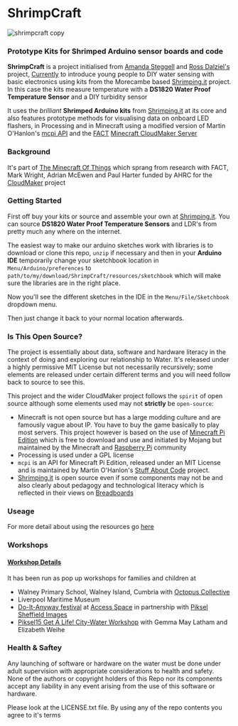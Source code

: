 # ShrimpCraft

![shrimpcraft copy](https://cloud.githubusercontent.com/assets/128456/7733192/9103e4a8-ff25-11e4-93b1-a7c8c4e9ce5c.jpg)

### Prototype Kits for Shrimped Arduino sensor boards and code

**ShrimpCraft** is a project initialised from [Amanda Steggell](http://www.testingtesting.org/) and [Ross Dalziel's](http://cheapjack.org.uk) project, [Currently](http:/currently.no) to introduce young people to DIY water sensing with basic electronics using kits from the Morecambe based [Shrimping.it](http://start.shrimping.it) project. In this case the kits measure temperature with a **DS1820 Water Proof Temperature Sensor** and a DIY turbidity sensor

It uses the *brilliant* **Shrimped Arduino kits** from [Shrimping.it](http://start.shrimping.it) at its core and also features prototype methods for visualising data on onboard LED flashers, in Processing and in Minecraft using a modified version of Martin O'Hanlon's [mcpi API](https://github.com/martinohanlon/mcpi) and the [FACT](http://fact.co.uk) [Minecraft CloudMaker Server](http://mc.fact.co.uk:8123/)

### Background

It's part of [The Minecraft Of Things](http://minecraftofthings.tumblr.com) which sprang from research with FACT, Mark Wright, Adrian McEwen and Paul Harter funded by AHRC for the [CloudMaker](http://www.fact.co.uk/projects/cloudmaker-making-minecraft-real.aspx) project

### Getting Started

First off buy your kits or source and assemble your own at [Shrimping.it](http://start.shrimping.it). You can source **DS1820 Water Proof Temperature Sensors** and LDR's from pretty much any where on the internet.

The easiest way to make our arduino sketches work with libraries is to download or clone this repo, `unzip` if necessary and then in your **Arduino IDE** temporarily change your sketchbook location in `Menu/Arduino/preferences` to `path/to/my/download/ShrimpCraft/resources/sketchbook` which will make sure the libraries are in the right place.

Now you'll see the different sketches in the IDE in the `Menu/File/Sketchbook` dropdown menu.

Then just change it back to your normal location afterwards.

### Is This Open Source?

The project is essentially about data, software and hardware literacy in the context of doing and exploring our relationship to Water. It's released under a highly permissive MIT License but not necessarily recursively; some elements are released under certain different terms and you will need follow back to source to see this.

This project and the wider CloudMaker project follows the `spirit` of open source although some elements used may not **strictly** be `open-source`: 

 * Minecraft is not open source but has a large modding culture and are famously vague about IP. You have to buy the game basically to play most servers. This project however is based on the use of [Minecraft Pi Edition](http://pi.minecraft.net/?page_id=14) which is free to download and use and initiated by Mojang but maintained by the Minecraft and [Raspberry Pi](http://elinux.org/RPi_Hub) community
 * Processing is used under a GPL license
 * `mcpi` is an API for Minecraft Pi Edition, released under an MIT License and is maintained by Martin O'Hanlon's [Stuff About Code](http://www.stuffaboutcode.com/p/minecraft.html) project.
 * [Shrimping.it](http://shrimping.it/blog/) is open source even if some components may not be and also clearly about pedagogy and technological literacy which is reflected in their views on [Breadboards](http://shrimping.it/blog/why-no-pcbs/) 

### Useage

For more detail about using the resources go [here](https://github.com/cheapjack/ShrimpCraft/blob/master/resources/README.md)

### Workshops

#### [Workshop Details](https://github.com/cheapjack/ShrimpCraft/blob/master/Events.md)

It has been run as pop up workshops for families and children at

 * Walney Primary School, Walney Island, Cumbria with [Octopus Collective](http://www.octopuscollective.org)
 * Liverpool Maritime Museum
 * [Do-It-Anyway festival](http://opensourcingfestivals.eu/events/do-it-anyway-festival-sheffield-uk) at [Access Space](http://access-space.org/) in partnership with [Piksel](http://piksel.no/) [Sheffield Images](https://www.flickr.com/photos/ajsteggell/sets/72157653152049145)
 * [Piksel15 Get A Life! City-Water Workshop](http://15.piksel.no/city-water/) with Gemma May Latham and Elizabeth Weihe

### Health & Saftey

Any launching of software or hardware on the water must be done under adult supervision with appropriate considerations to health and safety. None of the authors or copyright holders of this Repo nor its components accept any liability in any event arising from the use of this software or hardware.

Please look at the LICENSE.txt file. By using any of the repo contents you agree to it's terms



